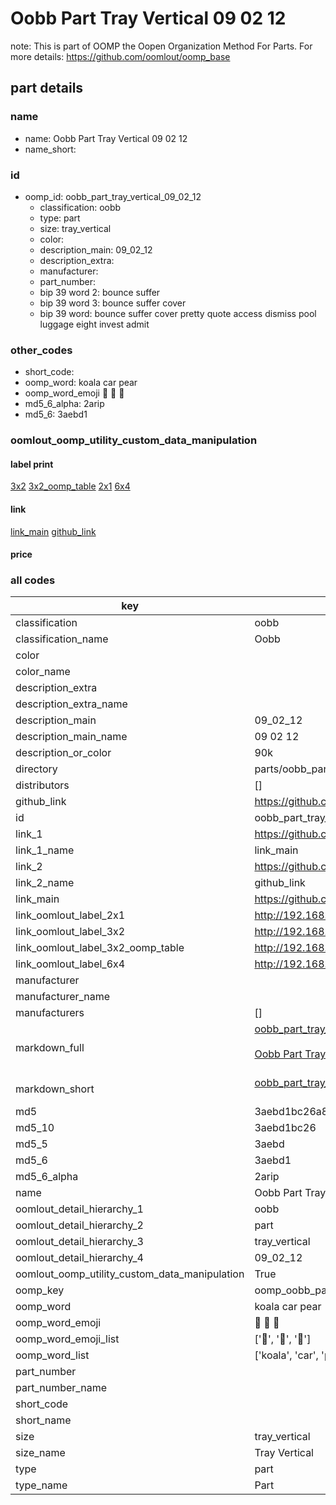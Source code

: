 # Oobb Part Tray Vertical 09 02 12  

note: This is part of OOMP the Oopen Organization Method For Parts. For more details: https://github.com/oomlout/oomp_base

##  part details





### name
* name: Oobb Part Tray Vertical 09 02 12
* name_short: 
### id
* oomp_id: oobb_part_tray_vertical_09_02_12
  * classification: oobb
  * type: part
  * size: tray_vertical
  * color: 
  * description_main: 09_02_12
  * description_extra: 
  * manufacturer: 
  * part_number: 
  * bip 39 word 2: bounce suffer
  * bip 39 word 3: bounce suffer cover
  * bip 39 word: bounce suffer cover pretty quote access dismiss pool luggage eight invest admit

### other_codes
* short_code: 
* oomp_word: koala car pear
* oomp_word_emoji :koala: :car: :pear:
* md5_6_alpha: 2arip
* md5_6: 3aebd1






### oomlout_oomp_utility_custom_data_manipulation
#### label print
[3x2](http://192.168.1.245:1112/?label=oomp%202arip)
[3x2_oomp_table](http://192.168.1.107:1112/?label=oomp%202arip)
[2x1](http://192.168.1.242:1112/?label=oomp%202arip)
[6x4](http://192.168.1.55:1112/?label=oomp%202arip)    

#### link

[link_main](https://github.com/oomlout/oomlout_oomp_current_version_messy/tree/main/parts/oobb_part_tray_vertical_09_02_12) [github_link](https://github.com/oomlout/oomlout_oomp_part_src/tree/main/parts/oobb_part_tray_vertical_09_02_12)                             

#### price







### all codes 
| key | value |  
| --- | --- |  
| classification | oobb |  
| classification_name | Oobb |  
| color |  |  
| color_name |  |  
| description_extra |  |  
| description_extra_name |  |  
| description_main | 09_02_12 |  
| description_main_name | 09 02 12 |  
| description_or_color | 90k |  
| directory | parts/oobb_part_tray_vertical_09_02_12 |  
| distributors | [] |  
| github_link | https://github.com/oomlout/oomlout_oomp_part_src/tree/main/parts/oobb_part_tray_vertical_09_02_12 |  
| id | oobb_part_tray_vertical_09_02_12 |  
| link_1 | https://github.com/oomlout/oomlout_oomp_current_version_messy/tree/main/parts/oobb_part_tray_vertical_09_02_12 |  
| link_1_name | link_main |  
| link_2 | https://github.com/oomlout/oomlout_oomp_part_src/tree/main/parts/oobb_part_tray_vertical_09_02_12 |  
| link_2_name | github_link |  
| link_main | https://github.com/oomlout/oomlout_oomp_current_version_messy/tree/main/parts/oobb_part_tray_vertical_09_02_12 |  
| link_oomlout_label_2x1 | http://192.168.1.242:1112/?label=oomp%202arip |  
| link_oomlout_label_3x2 | http://192.168.1.245:1112/?label=oomp%202arip |  
| link_oomlout_label_3x2_oomp_table | http://192.168.1.107:1112/?label=oomp%202arip |  
| link_oomlout_label_6x4 | http://192.168.1.55:1112/?label=oomp%202arip |  
| manufacturer |  |  
| manufacturer_name |  |  
| manufacturers | [] |  
| markdown_full | [oobb_part_tray_vertical_09_02_12](https://github.com/oomlout/oomlout_oomp_current_version_messy/tree/main/parts/oobb_part_tray_vertical_09_02_12)<br>[](https://github.com/oomlout/oomlout_oomp_current_version_messy/tree/main/parts/oobb_part_tray_vertical_09_02_12)<br>[Oobb Part Tray Vertical 09 02 12](https://github.com/oomlout/oomlout_oomp_current_version_messy/tree/main/parts/oobb_part_tray_vertical_09_02_12)<br><br> |  
| markdown_short | [oobb_part_tray_vertical_09_02_12](https://github.com/oomlout/oomlout_oomp_current_version_messy/tree/main/parts/oobb_part_tray_vertical_09_02_12)<br><br> |  
| md5 | 3aebd1bc26a807e805580aa2633628d3 |  
| md5_10 | 3aebd1bc26 |  
| md5_5 | 3aebd |  
| md5_6 | 3aebd1 |  
| md5_6_alpha | 2arip |  
| name | Oobb Part Tray Vertical 09 02 12 |  
| oomlout_detail_hierarchy_1 | oobb |  
| oomlout_detail_hierarchy_2 | part |  
| oomlout_detail_hierarchy_3 | tray_vertical |  
| oomlout_detail_hierarchy_4 | 09_02_12 |  
| oomlout_oomp_utility_custom_data_manipulation | True |  
| oomp_key | oomp_oobb_part_tray_vertical_09_02_12 |  
| oomp_word | koala car pear |  
| oomp_word_emoji | :koala: :car: :pear: |  
| oomp_word_emoji_list | [':koala:', ':car:', ':pear:'] |  
| oomp_word_list | ['koala', 'car', 'pear'] |  
| part_number |  |  
| part_number_name |  |  
| short_code |  |  
| short_name |  |  
| size | tray_vertical |  
| size_name | Tray Vertical |  
| type | part |  
| type_name | Part |  
